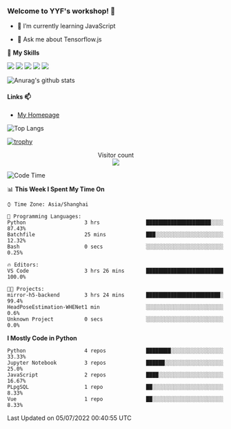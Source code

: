 ### Welcome to YYF's workshop! 👋

<!--
**YifeiYang210/YifeiYang210** is a ✨ _special_ ✨ repository because its `README.md` (this file) appears on your GitHub profile.

Here are some ideas to get you started:

- 🔭 I’m currently working on ...
- 🌱 I’m currently learning ...
- 👯 I’m looking to collaborate on ...
- 🤔 I’m looking for help with ...
- 💬 Ask me about ...
- 📫 How to reach me: ...
- 😄 Pronouns: ...
- ⚡ Fun fact: ...
-->

- 🌱 I’m currently learning JavaScript

- 💬 Ask me about Tensorflow.js

🌟 **My Skills**
<!-- [![](https://img.shields.io/badge/{徽标标题}-{徽标内容}-{徽标颜色}.svg)]({linkUrl}) -->

![](https://img.shields.io/badge/-Python-3f7fbd?logo=Python&logoColor=fff)
![](https://img.shields.io/badge/-DeepLearning-3f7fbd?logo=Pandas&logoColor=fff)
![](https://img.shields.io/badge/-Wechat-3f7fbd?logo=Wechat&logoColor=fff)
![](https://img.shields.io/badge/-C%2B%2B-3f7fbd?logo=C%2B%2B&logoColor=fff)
![](https://img.shields.io/badge/-JavaScript-3f7fbd?logo=JavaScript&logoColor=fff)

![Anurag's github stats](https://github-readme-stats.vercel.app/api?username=YifeiYang210&theme=maroongold)



#### Links 📫

* [My Homepage](https://YifeiYang210.github.io/blog/)

![Top Langs](https://github-readme-stats.vercel.app/api/top-langs/?username=YifeiYang210&hide=roff,c)

[![trophy](https://github-profile-trophy.vercel.app/?username=YifeiYang210&theme=dracula&row=2&column=3)](https://github.com/ryo-ma/github-profile-trophy)

<p align="center"> 
  Visitor count<br>
  <img src="https://profile-counter.glitch.me/YifeiYang210/count.svg" />
</p>

<!--START_SECTION:waka-->
![Code Time](http://img.shields.io/badge/Code%20Time-1%2C095%20hrs%2017%20mins-blue)

📊 **This Week I Spent My Time On** 

```text
⌚︎ Time Zone: Asia/Shanghai

💬 Programming Languages: 
Python                   3 hrs               █████████████████████░░░░   87.43% 
Batchfile                25 mins             ███░░░░░░░░░░░░░░░░░░░░░░   12.32% 
Bash                     0 secs              ░░░░░░░░░░░░░░░░░░░░░░░░░   0.25%

🔥 Editors: 
VS Code                  3 hrs 26 mins       █████████████████████████   100.0%

🐱‍💻 Projects: 
mirror-h5-backend        3 hrs 24 mins       ████████████████████████░   99.4% 
HeadPoseEstimation-WHENet1 min               ░░░░░░░░░░░░░░░░░░░░░░░░░   0.6% 
Unknown Project          0 secs              ░░░░░░░░░░░░░░░░░░░░░░░░░   0.0%

```

**I Mostly Code in Python** 

```text
Python                   4 repos             ████████░░░░░░░░░░░░░░░░░   33.33% 
Jupyter Notebook         3 repos             ██████░░░░░░░░░░░░░░░░░░░   25.0% 
JavaScript               2 repos             ████░░░░░░░░░░░░░░░░░░░░░   16.67% 
PLpgSQL                  1 repo              ██░░░░░░░░░░░░░░░░░░░░░░░   8.33% 
Vue                      1 repo              ██░░░░░░░░░░░░░░░░░░░░░░░   8.33%

```



 Last Updated on 05/07/2022 00:40:55 UTC
<!--END_SECTION:waka-->


